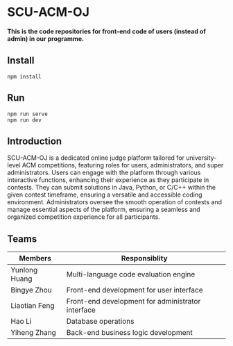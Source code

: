 # SCU-ACM-OJ
__This is the code repositories for front-end code of users (instead of admin) in our programme.__ 

## Install
```shell
npm install
```

## Run
```shell
npm run serve
npm run dev
```

## Introduction
SCU-ACM-OJ is a dedicated online judge platform tailored for university-level ACM competitions, featuring roles for users, administrators, and super administrators. Users can engage with the platform through various interactive functions, enhancing their experience as they participate in contests. They can submit solutions in Java, Python, or C/C++ within the given contest timeframe, ensuring a versatile and accessible coding environment. Administrators oversee the smooth operation of contests and manage essential aspects of the platform, ensuring a seamless and organized competition experience for all participants.

## Teams
|Members|Responsiblity|
|-|-|
|Yunlong Huang|Multi-language code evaluation engine|
|Bingye Zhou |Front-end development for user interface|
|Liaotian Feng|Front-end development for administrator interface|
|Hao Li|Database operations|
|Yiheng Zhang|Back-end business logic development|

